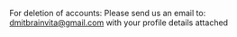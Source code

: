 For deletion of accounts: Please send us an email to: dmitbrainvita@gmail.com with your profile details attached
